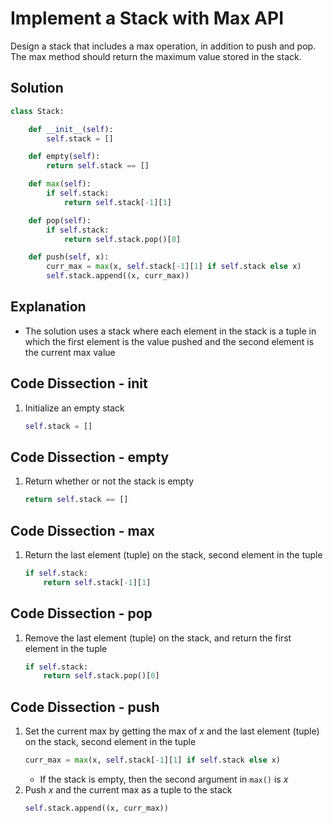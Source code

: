 # Implement a Stack with Max API
Design a stack that includes a max operation, in addition to push and pop. The max method should return the maximum value stored in the stack.

## Solution
```python
class Stack:

    def __init__(self):
        self.stack = []

    def empty(self):
        return self.stack == []

    def max(self):
        if self.stack:
            return self.stack[-1][1]

    def pop(self):
        if self.stack:
            return self.stack.pop()[0]

    def push(self, x):
        curr_max = max(x, self.stack[-1][1] if self.stack else x)
        self.stack.append((x, curr_max))
```

## Explanation
* The solution uses a stack where each element in the stack is a tuple in which the first element is the value pushed and the second element is the current max value

## Code Dissection - __init__
1. Initialize an empty stack
    ```python
    self.stack = []
    ```

## Code Dissection - empty
1. Return whether or not the stack is empty
    ```python
    return self.stack == []
    ```

## Code Dissection - max
1. Return the last element (tuple) on the stack, second element in the tuple
    ```python
    if self.stack:
        return self.stack[-1][1]
    ```

## Code Dissection - pop
1. Remove the last element (tuple) on the stack, and return the first element in the tuple
    ```python
    if self.stack:
        return self.stack.pop()[0]
    ```

## Code Dissection - push
1. Set the current max by getting the max of _x_ and the last element (tuple) on the stack, second element in the tuple
    ```python
    curr_max = max(x, self.stack[-1][1] if self.stack else x)
    ```
    * If the stack is empty, then the second argument in `max()` is _x_
2. Push _x_ and the current max as a tuple to the stack
    ```python
    self.stack.append((x, curr_max))
    ```